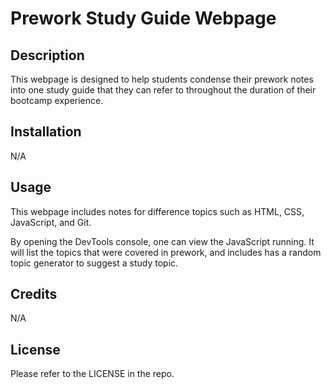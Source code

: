 # Prework Study Guide Webpage

## Description
This webpage is designed to help students condense their prework notes into one study guide that they can refer to throughout the duration of their bootcamp experience.

## Installation
N/A

## Usage
This webpage includes notes for difference topics such as HTML, CSS, JavaScript, and Git.

By opening the DevTools console, one can view the JavaScript running. It will list the topics that were covered in prework, and includes has a random topic generator to suggest a study topic.

## Credits
N/A

## License
Please refer to the LICENSE in the repo.